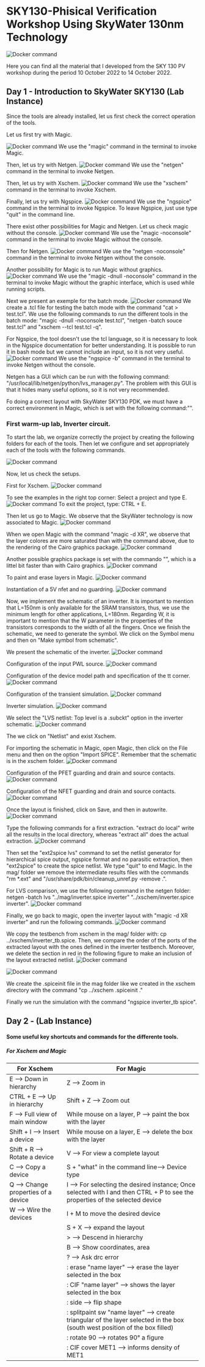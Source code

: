# SKY130-Phisical Verification Workshop Using SkyWater 130nm Technology

![Docker command](/Images/PV.jpg)

Here you can find all the material that I developed from the SKY 130 PV workshop during the period 10 October 2022 to 14 October 2022.

## Day 1 - Introduction to SkyWater SKY130 (Lab Instance)

Since the tools are already installed, let us first check the correct operation of the tools.

Let us first try with Magic.

![Docker command](/Day1_images/1.PNG)
We use the "magic" command in the terminal to invoke Magic.

Then, let us try with Netgen.
![Docker command](/Day1_images/2.PNG)
We use the "netgen" command in the terminal to invoke Netgen.

Then, let us try with Xschem.
![Docker command](/Day1_images/3.PNG)
We use the "xschem" command in the terminal to invoke Xschem.

Finally, let us try with Ngspice.
![Docker command](/Day1_images/4.PNG)
We use the "ngspice" command in the terminal to invoke Ngspice. To leave Ngspice, just use type "quit" in the command line.

There exist other possibilities for Magic and Netgen. Let us check magic without the console.
![Docker command](/Day1_images/5.PNG)
We use the "magic -noconsole" command in the terminal to invoke Magic without the console.

Then for Netgen.
![Docker command](/Day1_images/6.PNG)
We use the "netgen -noconsole" command in the terminal to invoke Netgen without the console.

Another possibility for Magic is to run Magic without graphics.
![Docker command](/Day1_images/7.PNG)
We use the "magic -dnull -noconsole" command in the terminal to invoke Magic without the graphic interface, which is used while running scripts.

Next we present an exemple for the batch mode.
![Docker command](/Day1_images/8.PNG)
We create a .tcl file for testing the batch mode with the command "cat > test.tcl". We use the following commands to run the different tools in the batch mode: "magic -dnull -noconsole test.tcl", "netgen -batch souce test.tcl" and "xschem --tcl test.tcl -q".  

For Ngspice, the tool doesn't use the tcl language, so it is necessary to look in the Ngspice documentation for better understanding. It is possible to run it in bash mode but we cannot include an input, so it is not very useful.
![Docker command](/Day1_images/9.PNG)
We use the "ngspice -b" command in the terminal to invoke Netgen without the console.

Netgen has a GUI which can be run with the following command: "/usr/local/lib/netgen/python/lvs_manager.py". The problem with this GUI is that it hides many useful options, so it is not very recommended.

Fo doing a correct layout with SkyWater SKY130 PDK, we must have a correct environment in Magic, which is set with the following command:"".

### First warm-up lab, Inverter circuit.

To start the lab, we organize correctly the project by creating the following folders for each of the tools. Then let we configure and set appropriately each of the tools with the following commands.

![Docker command](/Day1_images/10.PNG)

Now, let us check the setups.

First for Xschem.
![Docker command](/Day1_images/11.PNG)

To see the examples in the right top corner: Select a project and type E.
![Docker command](/Day1_images/12.PNG)
To exit the project, type: CTRL + E.

Then let us go to Magic. We observe that the SkyWater technology is now associated to Magic.
![Docker command](/Day1_images/13.PNG)

When we open Magic with the command "magic -d XR", we observe that the layer colores are more saturated than with the command above, due to the rendering of the Cairo graphics package.
![Docker command](/Day1_images/14.PNG)

Another possible graphics package is set with the commando "", which is a littel bit faster than with Cairo graphics.
![Docker command](/Day1_images/15.PNG)

To paint and erase layers in Magic.
![Docker command](/Day1_images/16.PNG)

Instantiation of a 5V nfet and no guardring.
![Docker command](/Day1_images/17.PNG)

Now, we implement the schematic of an inverter. It is important to mention that L=150nm is only available for the SRAM transistors, thus, we use the minimum length for other applications, L=180nm. Regarding W, it is important to mention that the W parameter in the properties of the transistors corresponds to the width of all the fingers. Once we finish the schematic, we need to generate the symbol. We click on the Symbol menu and then on "Make symbol from schematic".

We present the schematic of the inverter.
![Docker command](/Day1_images/18.PNG)

Configuration of the input PWL source. 
![Docker command](/Day1_images/19.PNG)

Configuration of the device model path and specification of the tt corner. 
![Docker command](/Day1_images/20.PNG)

Configuration of the transient simulation. 
![Docker command](/Day1_images/21.PNG)

Inverter simulation. 
![Docker command](/Day1_images/22.PNG)

We select the "LVS netlist: Top level is a .subckt" option in the inverter schematic.
![Docker command](/Day1_images/23.PNG)

The we click on "Netlist" and exist Xschem.

For importing the schematic in Magic, open Magic, then click on the File menu and then on the option "Import SPICE". Remember that the schematic is in the xschem folder.
![Docker command](/Day1_images/24.PNG)

Configuration of the PFET guarding and drain and source contacts.
![Docker command](/Day1_images/25.PNG)

Configuration of the NFET guarding and drain and source contacts.
![Docker command](/Day1_images/26.PNG)

Once the layout is finished, click on Save, and then in autowrite.
![Docker command](/Day1_images/27.PNG)

Type the following commands for a first extraction. "extract do local" write all the results in the local directory, whereas "extract all" does the actual extraction.
![Docker command](/Day1_images/28.PNG)

Then set the "ext2spice lvs" command to set the netlist generator for hierarchical spice output, ngspice format and no parasitic extraction, then "ext2spice" to create the spice netlist. We type "quit" to end Magic. In the mag/ folder we remove the intermediate results files with the commands "rm *.ext" and "/usr/share/pdk/bin/cleanup_unref.py -remove .". 

For LVS comparison, we use the following command in the netgen folder: netgen -batch lvs "../mag/inverter.spice inverter" "../xschem/inverter.spice inverter".
![Docker command](/Day1_images/29.PNG)

Finally, we go back to magic, open the inverter layout with "magic -d XR inverter" and run the following commands.
![Docker command](/Day1_images/30.PNG)

We copy the testbench from xschem in the mag/ folder with: cp ../xschem/inverter_tb.spice. Then, we compare the order of the ports of the extracted layout with the ones defined in the inverter testbench. Moreover, we delete the section in red in the following figure to make an inclusion of the layout extracted netlist.
![Docker command](/Day1_images/31.PNG)

![Docker command](/Day1_images/32.PNG)

We create the .spiceinit file in the mag folder like we created in the xschem directory with the command "cp ../xschem .spiceinit ."

Finally we run the simulation with the command "ngspice inverter_tb spice".



## Day 2 -  (Lab Instance)


#### Some useful key shortcuts and commands for the differente tools.


##### For Xschem and Magic
| For Xschem  | For Magic | 
| ------------- | ------------- |
| E --> Down in hierarchy  | Z --> Zoom in  |
| CTRL + E --> Up in hierarchy   | Shift + Z --> Zoom out  |
| F --> Full view of main window   | While mouse on a layer, P --> paint the box with the layer  |
|  Shift + I --> Insert a device  | While mouse on a layer, E --> delete the box with the layer  |
|  Shift + R --> Rotate a device  | V --> For view a complete layout  |
|  C --> Copy a device  | S + "what" in the command line--> Device type  |
|  Q --> Change properties of a device  |  I --> For selecting the desired instance; Once selected with I and then CTRL + P to see the properties of the selected device|
|  W --> Wire the devices  |  I + M to move the desired device |
|   |  S + X --> expand the layout |
|   | > --> Descend in hierarchy |
|   | B --> Show coordinates, area |
|   | ? --> Ask drc error |
|   | : erase "name layer" --> erase the layer selected in the box |
|   | : CIF "name layer" --> shows the layer selected in the box |
|   | : side --> flip shape
|   | : splitpaint sw "name layer" --> create triangular of the layer selected in the box (south west position of the box filled) ||
|   | : rotate 90 --> rotates 90° a figure ||
|   | : CIF cover MET1 --> informs density of MET1 ||

